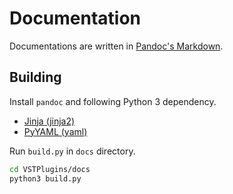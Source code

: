 # Documentation
Documentations are written in [Pandoc's Markdown](https://pandoc.org/MANUAL.html#pandocs-markdown).

## Building
Install `pandoc` and following Python 3 dependency.

- [Jinja (jinja2)](https://jinja.palletsprojects.com/en/latest/)
- [PyYAML (yaml)](https://pyyaml.org/wiki/PyYAMLDocumentation)

Run `build.py` in `docs` directory.

```bash
cd VSTPlugins/docs
python3 build.py
```
